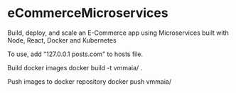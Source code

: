 # eCommerceMicroservices

Build, deploy, and scale an E-Commerce app using Microservices built with Node, React, Docker and Kubernetes

To use, add "127.0.0.1 posts.com" to hosts file.

Build docker images
docker build -t vmmaia/<name> .

Push images to docker repository
docker push vmmaia/<name>
